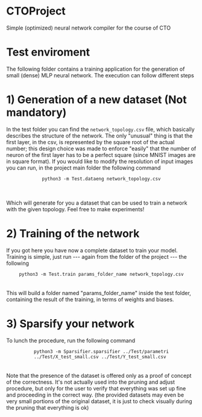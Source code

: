 # CTOProject
Simple (optimized) neural network compiler for the course of CTO

# Test enviroment
The following folder contains a training application for the generation of small (dense) MLP neural network.
The execution can follow different steps

# 1) Generation of a new dataset (Not mandatory)
In the test folder you can find the ```network_topology.csv``` file, which basically describes the structure of the network.
The only "unusual" thing is that the first layer, in the csv, is represented by the square root of the actual number; this design choice
was made to enforce "easily" that the number of neuron of the first layer has to be a perfect square (since MNIST images are in square format).
If you would like to modify the resolution of input images you can run, in the project main folder the following command
<br>
<center>
<code>python3 -m Test.dataeng network_topology.csv</code>
</center>
<br>
<br>

Which will generate for you a dataset that can be used to train a network with the given topology. Feel free to make experiments!

# 2) Training of the network
If you got here you have now a complete dataset to train your model. Training is simple, just run --- again from the folder of the project --- the following
<br>
<center>
<code>python3 -m Test.train params_folder_name network_topology.csv</code>
</center>
<br>
<br>
This will build a folder named "params_folder_name" inside the test folder, containing the result of the training, in terms of weights and biases.

# 3) Sparsify your network
To lunch the procedure, run the following command
<br>
<center>
<code>python3 -m Sparsifier.sparsifier ../Test/parametri ../Test/X_test_small.csv ../Test/Y_test_small.csv </code>
</center>
<br>
<br>
Note that the presence of the dataset is offered only as a proof of concept of the correctness. It's not actually used into the pruning and adjust procedure,
but only for the user to verify that everything was set up fine and proceeding in the correct way. (the provided datasets may even be very small portions of the original dataset,
it is just to check visually during the pruning that everything is ok)




